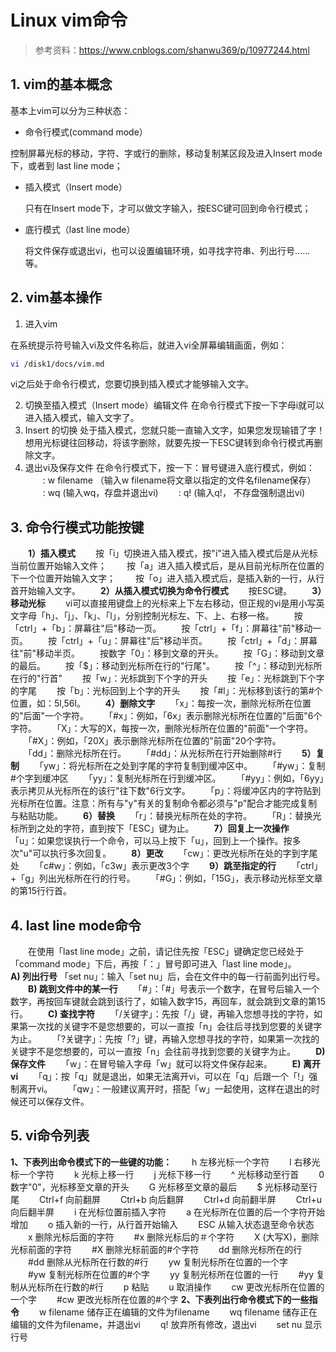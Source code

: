 # Linux vim命令

> 参考资料：https://www.cnblogs.com/shanwu369/p/10977244.html

## 1. vim的基本概念

基本上vim可以分为三种状态：

-  命令行模式(command mode）

  控制屏幕光标的移动，字符、字或行的删除，移动复制某区段及进入Insert mode下，或者到 last line mode；

- 插入模式（Insert mode）

  只有在Insert mode下，才可以做文字输入，按ESC键可回到命令行模式；

- 底行模式（last line mode）

  将文件保存或退出vi，也可以设置编辑环境，如寻找字符串、列出行号……等。

## 2. vim基本操作

1. 进入vim

在系统提示符号输入vi及文件名称后，就进入vi全屏幕编辑画面，例如：

```bash
vi /disk1/docs/vim.md
```

vi之后处于命令行模式，您要切换到插入模式才能够输入文字。

2. 切换至插入模式（Insert mode）编辑文件
   在命令行模式下按一下字母i就可以进入插入模式，输入文字了。
3. Insert 的切换
   处于插入模式，您就只能一直输入文字，如果您发现输错了字！想用光标键往回移动，将该字删除，就要先按一下ESC键转到命令行模式再删除文字。
4. 退出vi及保存文件
   在命令行模式下，按一下：冒号键进入底行模式，例如：
   　　: w filename （输入w filename将文章以指定的文件名filename保存）
   　　: wq (输入wq，存盘并退出vi)
   　　: q! (输入q!， 不存盘强制退出vi)

## 3. 命令行模式功能按键

　　**1）插入模式**
　　按「i」切换进入插入模式，按"i"进入插入模式后是从光标当前位置开始输入文件；
　　按「a」进入插入模式后，是从目前光标所在位置的下一个位置开始输入文字；
　　按「o」进入插入模式后，是插入新的一行，从行首开始输入文字。
　　**2）从插入模式切换为命令行模式**
　　按ESC键。
　　**3）移动光标**
　　vi可以直接用键盘上的光标来上下左右移动，但正规的vi是用小写英文字母「h」、「j」、「k」、「l」，分别控制光标左、下、上、右移一格。
　　按「ctrl」+「b」：屏幕往"后"移动一页。
　　按「ctrl」+「f」：屏幕往"前"移动一页。
　　按「ctrl」+「u」：屏幕往"后"移动半页。
　　按「ctrl」+「d」：屏幕往"前"移动半页。
　　按数字「0」：移到文章的开头。
　　按「G」：移动到文章的最后。
　　按「$」：移动到光标所在行的"行尾"。
　　按「^」：移动到光标所在行的"行首"
　　按「w」：光标跳到下个字的开头
　　按「e」：光标跳到下个字的字尾
　　按「b」：光标回到上个字的开头
　　按「#l」：光标移到该行的第#个位置，如：5l,56l。
　　**4）删除文字**
　　「x」：每按一次，删除光标所在位置的"后面"一个字符。
　　「#x」：例如，「6x」表示删除光标所在位置的"后面"6个字符。
　　「X」：大写的X，每按一次，删除光标所在位置的"前面"一个字符。
　　「#X」：例如，「20X」表示删除光标所在位置的"前面"20个字符。
　　「dd」：删除光标所在行。
　　「#dd」：从光标所在行开始删除#行
　　**5）复制**
　　「yw」：将光标所在之处到字尾的字符复制到缓冲区中。
　　「#yw」：复制#个字到缓冲区
　　「yy」：复制光标所在行到缓冲区。
　　「#yy」：例如，「6yy」表示拷贝从光标所在的该行"往下数"6行文字。
　　「p」：将缓冲区内的字符贴到光标所在位置。注意：所有与"y"有关的复制命令都必须与"p"配合才能完成复制与粘贴功能。
　　**6）替换**
　　「r」：替换光标所在处的字符。
　　「R」：替换光标所到之处的字符，直到按下「ESC」键为止。
　　**7）回复上一次操作**
　　「u」：如果您误执行一个命令，可以马上按下「u」，回到上一个操作。按多次"u"可以执行多次回复。
　　**8）更改**
　　「cw」：更改光标所在处的字到字尾处
　　「c#w」：例如，「c3w」表示更改3个字
　　**9）跳至指定的行**
　　「ctrl」+「g」列出光标所在行的行号。
　　「#G」：例如，「15G」，表示移动光标至文章的第15行行首。

## 4. last line mode命令

　　在使用「last line mode」之前，请记住先按「ESC」键确定您已经处于「command mode」下后，再按「：」冒号即可进入「last line mode」。
　　**A) 列出行号**
「set nu」：输入「set nu」后，会在文件中的每一行前面列出行号。
　　**B) 跳到文件中的某一行**
　　「#」：「#」号表示一个数字，在冒号后输入一个数字，再按回车键就会跳到该行了，如输入数字15，再回车，就会跳到文章的第15行。
　　**C) 查找字符**
　　「/关键字」：先按「/」键，再输入您想寻找的字符，如果第一次找的关键字不是您想要的，可以一直按「n」会往后寻找到您要的关键字为止。
　　「?关键字」：先按「?」键，再输入您想寻找的字符，如果第一次找的关键字不是您想要的，可以一直按「n」会往前寻找到您要的关键字为止。
　　**D) 保存文件**
　　「w」：在冒号输入字母「w」就可以将文件保存起来。
　　**E) 离开vi**
　　「q」：按「q」就是退出，如果无法离开vi，可以在「q」后跟一个「!」强制离开vi。
　　「qw」：一般建议离开时，搭配「w」一起使用，这样在退出的时候还可以保存文件。

## 5. vi命令列表

**1、下表列出命令模式下的一些键的功能：**
　　h 左移光标一个字符
　　l 右移光标一个字符
　　k 光标上移一行
　　j 光标下移一行
　　^ 光标移动至行首
　　0 数字"0"，光标移至文章的开头
　　G 光标移至文章的最后
　　$ 光标移动至行尾
　　Ctrl+f 向前翻屏
　　Ctrl+b 向后翻屏
　　Ctrl+d 向前翻半屏
　　Ctrl+u 向后翻半屏
　　i 在光标位置前插入字符
　　a 在光标所在位置的后一个字符开始增加
　　o 插入新的一行，从行首开始输入
　　ESC 从输入状态退至命令状态
　　x 删除光标后面的字符
　　#x 删除光标后的＃个字符
　　X (大写X)，删除光标前面的字符
　　#X 删除光标前面的#个字符
　　dd 删除光标所在的行
　　#dd 删除从光标所在行数的#行
　　yw 复制光标所在位置的一个字
　　#yw 复制光标所在位置的#个字
　　yy 复制光标所在位置的一行
　　#yy 复制从光标所在行数的#行
　　p 粘贴
　　u 取消操作
　　cw 更改光标所在位置的一个字
　　#cw 更改光标所在位置的#个字
**2、下表列出行命令模式下的一些指令**
　　w filename 储存正在编辑的文件为filename
　　wq filename 储存正在编辑的文件为filename，并退出vi
　　q! 放弃所有修改，退出vi
　　set nu 显示行号